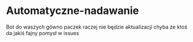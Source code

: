 # Automatyczne-nadawanie
Bot do waszych gówno paczek raczej nie będzie aktualizacji chyba że ktoś da jakiś fajny pomysł w issues
